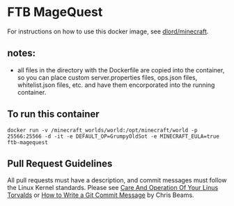 # FTB MageQuest

For instructions on how to use this docker image, see [dlord/minecraft][].

## notes:
* all files in the directory with the Dockerfile are copied into the container, so you can place custom server.properties files, ops.json files, whitelist.json files, etc. and have them encorporated into the running container.

## To run this container
```docker run -v /minecraft_worlds/world:/opt/minecraft/world -p 25566:25566 -d -it -e DEFAULT_OP=GrumpyOldSot -e MINECRAFT_EULA=true ftb-magequest```

## Pull Request Guidelines

All pull requests must have a description, and commit messages must follow
the Linux Kernel standards. Please see [Care And Operation Of Your Linus Torvalds][]
or [How to Write a Git Commit Message][] by Chris Beams.


[Care And Operation Of Your Linus Torvalds]: https://www.kernel.org/doc/Documentation/SubmittingPatches
[How to Write a Git Commit Message]: http://chris.beams.io/posts/git-commit/

[dlord/minecraft]: https://hub.docker.com/r/dlord/minecraft/
